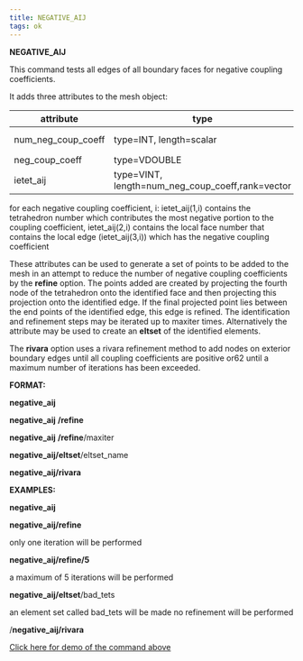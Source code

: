 ```yaml
---
title: NEGATIVE_AIJ
tags: ok
---
```

 
**NEGATIVE\_AIJ**

  This command tests all edges of all boundary faces for negative
  coupling coefficients.

It adds three attributes to the mesh object:

attribute | type | description
--- | --- | ---
num\_neg\_coup\_coeff | type=INT, length=scalar | number of negative coupling coefficients
neg\_coup\_coeff | type=VDOUBLE | length=num\_neg\_coup\_coeff | value of coupling coefficient
ietet\_aij | type=VINT, length=num\_neg\_coup\_coeff,rank=vector | (see below) 

for each negative coupling coefficient, i: ietet\_aij(1,i) contains the
tetrahedron number which contributes the most negative portion to the
coupling coefficient, ietet\_aij(2,i) contains the local face number
that contains the local edge (ietet\_aij(3,i)) which has the negative
coupling coefficient

These attributes can be used to generate a set of points to be added to
the mesh in an attempt to reduce the number of negative coupling
coefficients by the **refine** option. The points added are created by
projecting the fourth node of the tetrahedron onto the identified face
and then projecting this projection onto the identified edge. If the
final projected point lies between the end points of the identified
edge, this edge is refined. The identification and refinement steps may
be iterated up to maxiter times. Alternatively the attribute may be used
to create an **eltset** of the identified elements.

The **rivara** option uses a rivara refinement method to add nodes on
exterior boundary edges until all coupling coefficients are positive or62
until a maximum number of iterations has been exceeded.

**FORMAT:**

**negative\_aij**

**negative\_aij** **/refine**

**negative\_aij** **/refine**/maxiter

**negative\_aij/eltset**/eltset\_name

**negative\_aij/rivara**

**EXAMPLES:**

**negative\_aij**

**negative\_aij/refine** 

only one iteration will be performed

**negative\_aij/refine/5** 

a maximum of 5 iterations will be performed

**negative\_aij/eltset**/bad\_tets 

an element set called bad\_tets will be made no refinement will be performed

/**negative\_aij/rivara**

[Click here for demo of the command above](../demos/main_rivara.md)
